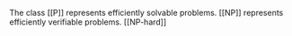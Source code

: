 The class [[P]] represents efficiently solvable problems. [[NP]] represents efficiently verifiable problems. [[NP-hard]]
